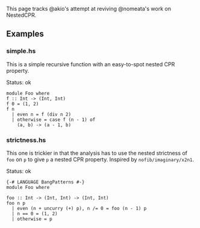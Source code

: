
This page tracks \@akio's attempt at reviving \@nomeata's work on NestedCPR.


## Examples


### simple.hs



This is a simple recursive function with an easy-to-spot nested CPR property.



Status: ok


```
module Foo where
f :: Int -> (Int, Int)
f 0 = (1, 2)
f n
  | even n = f (div n 2)
  | otherwise = case f (n - 1) of
    (a, b) -> (a - 1, b)
```

### strictness.hs



This one is trickier in that the analysis has to use the nested strictness of `foo` on `p` to give `p` a nested CPR property. Inspired by `nofib/imaginary/x2n1`.



Status: ok


```
{-# LANGUAGE BangPatterns #-}
module Foo where

foo :: Int -> (Int, Int) -> (Int, Int)
foo n p
  | even (n + uncurry (+) p), n /= 0 = foo (n - 1) p
  | n == 0 = (1, 2)
  | otherwise = p
```